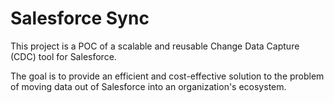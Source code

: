 # Salesforce Sync

This project is a POC of a scalable and reusable Change Data Capture (CDC) tool for Salesforce.

The goal is to provide an efficient and cost-effective solution to the problem of moving data out of Salesforce into an organization's ecosystem.
